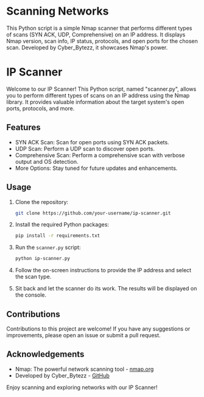 # Scanning Networks 
This Python script is a simple Nmap scanner that performs different types of scans (SYN ACK, UDP, Comprehensive) on an IP address. It displays Nmap version, scan info, IP status, protocols, and open ports for the chosen scan. Developed by Cyber_Bytezz, it showcases Nmap's power.
# IP Scanner

Welcome to our IP Scanner! This Python script, named "scanner.py", allows you to perform different types of scans on an IP address using the Nmap library. It provides valuable information about the target system's open ports, protocols, and more.

## Features

- SYN ACK Scan: Scan for open ports using SYN ACK packets.
- UDP Scan: Perform a UDP scan to discover open ports.
- Comprehensive Scan: Perform a comprehensive scan with verbose output and OS detection.
- More Options: Stay tuned for future updates and enhancements.

## Usage

1. Clone the repository:

   ```bash
   git clone https://github.com/your-username/ip-scanner.git
   ```

2. Install the required Python packages:

   ```bash
   pip install -r requirements.txt
   ```

3. Run the `scanner.py` script:

   ```bash
   python ip-scanner.py
   ```

4. Follow the on-screen instructions to provide the IP address and select the scan type.

5. Sit back and let the scanner do its work. The results will be displayed on the console.

## Contributions

Contributions to this project are welcome! If you have any suggestions or improvements, please open an issue or submit a pull request.


## Acknowledgements

- Nmap: The powerful network scanning tool - [nmap.org](https://nmap.org/)
- Developed by Cyber_Bytezz - [GitHub](https://github.com/cyberbytezz)

Enjoy scanning and exploring networks with our IP Scanner!

